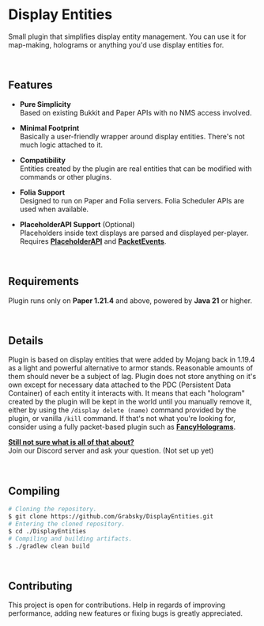 # Display Entities
Small plugin that simplifies display entity management. You can use it for map-making, holograms or anything you'd use display entities for.

<br />

## Features

- **Pure Simplicity**  
  Based on existing Bukkit and Paper APIs with no NMS access involved.

- **Minimal Footprint**  
  Basically a user-friendly wrapper around display entities. There's not much logic attached to it.

- **Compatibility**  
  Entities created by the plugin are real entities that can be modified with commands or other plugins.

- **Folia Support**  
  Designed to run on Paper and Folia servers. Folia Scheduler APIs are used when available.

- **PlaceholderAPI Support** (Optional)  
  Placeholders inside text displays are parsed and displayed per-player. Requires **[PlaceholderAPI](https://github.com/PlaceholderAPI/PlaceholderAPI)** and **[PacketEvents](https://github.com/retrooper/packetevents)**.

<br/>

## Requirements
Plugin runs only on **Paper 1.21.4** and above, powered by **Java 21** or higher.

<br/>

## Details
Plugin is based on display entities that were added by Mojang back in 1.19.4 as a light and powerful alternative to armor stands. Reasonable amounts of them should never be a subject of lag. Plugin does not store anything on it's own except for necessary data attached to the PDC (Persistent Data Container) of each entity it interacts with. It means that each "hologram" created by the plugin will be kept in the world until you manually remove it, either by using the `/display delete (name)` command provided by the plugin, or vanilla `/kill` command. If that's not what you're looking for, consider using a fully packet-based plugin such as **[FancyHolograms](https://modrinth.com/plugin/fancyholograms)**.

<ins>**Still not sure what is all of that about?**</ins>  
Join our Discord server and ask your question. (Not set up yet)

<br/>

## Compiling
```bash
# Cloning the repository.
$ git clone https://github.com/Grabsky/DisplayEntities.git
# Entering the cloned repository.
$ cd ./DisplayEntities
# Compiling and building artifacts.
$ ./gradlew clean build
```

<br/>

## Contributing
This project is open for contributions. Help in regards of improving performance, adding new features or fixing bugs is greatly appreciated.